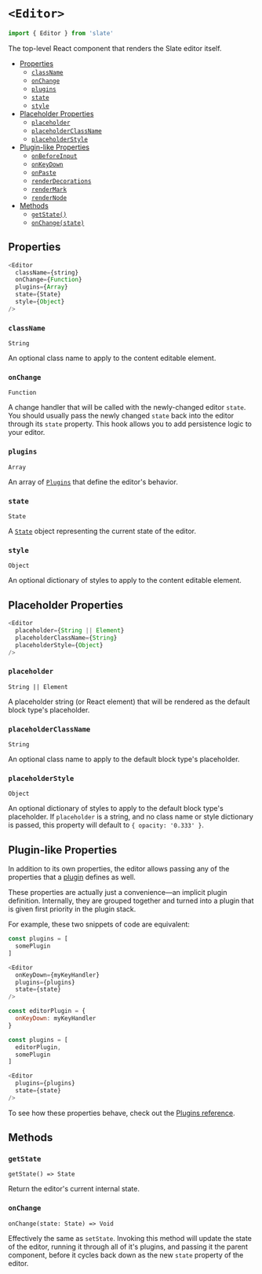 
# `<Editor>`

```js
import { Editor } from 'slate'
```

The top-level React component that renders the Slate editor itself.

- [Properties](#properties)
  - [`className`](#classname)
  - [`onChange`](#onchange)
  - [`plugins`](#plugins)
  - [`state`](#state)
  - [`style`](#style)
- [Placeholder Properties](#placeholder-properties)
  - [`placeholder`](#placeholder)
  - [`placeholderClassName`](#placeholderclassname)
  - [`placeholderStyle`](#placeholderstyle)
- [Plugin-like Properties](#plugin-like-properties)
  - [`onBeforeInput`](#onbeforeinput-function)
  - [`onKeyDown`](#onkeydown-function)
  - [`onPaste`](#onpaste-function)
  - [`renderDecorations`](#renderdecorations-function)
  - [`renderMark`](#rendermark-function)
  - [`renderNode`](#rendernode-function)
- [Methods](#methods)
  - [`getState()`](#getstate-state)
  - [`onChange(state)`](#onchange-state-void)


## Properties

```js
<Editor
  className={string}
  onChange={Function}
  plugins={Array}
  state={State}
  style={Object}
/>
```

### `className` 
`String`

An optional class name to apply to the content editable element.

### `onChange`
`Function`

A change handler that will be called with the newly-changed editor `state`. You should usually pass the newly changed `state` back into the editor through its `state` property. This hook allows you to add persistence logic to your editor.

### `plugins`
`Array`

An array of [`Plugins`](../plugins) that define the editor's behavior.

### `state`
`State`

A [`State`](../models/state) object representing the current state of the editor.

### `style`
`Object`

An optional dictionary of styles to apply to the content editable element.


## Placeholder Properties

```js
<Editor
  placeholder={String || Element}
  placeholderClassName={String}
  placeholderStyle={Object}
/>
```

### `placeholder`
`String || Element`

A placeholder string (or React element) that will be rendered as the default block type's placeholder.

### `placeholderClassName`
`String`

An optional class name to apply to the default block type's placeholder.

### `placeholderStyle`
`Object`

An optional dictionary of styles to apply to the default block type's placeholder. If `placeholder` is a string, and no class name or style dictionary is passed, this property will default to `{ opacity: '0.333' }`.


## Plugin-like Properties

In addition to its own properties, the editor allows passing any of the properties that a [plugin](../plugins/plugins.md) defines as well. 

These properties are actually just a convenience—an implicit plugin definition. Internally, they are grouped together and turned into a plugin that is given first priority in the plugin stack. 

For example, these two snippets of code are equivalent:

```js
const plugins = [
  somePlugin
]

<Editor
  onKeyDown={myKeyHandler}
  plugins={plugins}
  state={state}
/>
```

```js
const editorPlugin = {
  onKeyDown: myKeyHandler 
}

const plugins = [
  editorPlugin,
  somePlugin
]

<Editor
  plugins={plugins}
  state={state}
/>
```

To see how these properties behave, check out the [Plugins reference](../plugins/plugins.md).


## Methods

### `getState` 
`getState() => State`

Return the editor's current internal state.

### `onChange` 
`onChange(state: State) => Void`

Effectively the same as `setState`. Invoking this method will update the state of the editor, running it through all of it's plugins, and passing it the parent component, before it cycles back down as the new `state` property of the editor.

